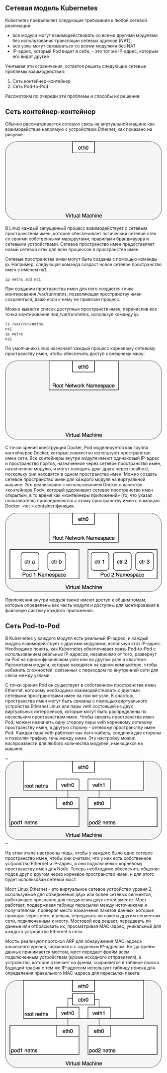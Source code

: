 ## Сетевая модель Kubernetes

Kubernetes предъявляет следующие требования к любой сетевой реализации:

- все модули могут взаимодействовать со всеми другими модулями без использования трансляции сетевых адресов (NAT).
- все узлы могут связываться со всеми модулями без NAT
- IP-адрес, который Pod видит в себе, - это тот же IP-адрес, которым его видят другие

Учитывая эти ограничения, остается решить следующие сетевые проблемы взаимодействия:

1.  Сеть контейнер-контейнер
2.  Сеть Pod-to-Pod

Рассмотрим по очереди эти проблемы и способы их решения.

## Сеть контейнер-контейнер

Обычно рассматривается сетевую связь на виртуальной машине как взаимодействие напрямую с устройством Ethernet, как показано на рисунке.

![](./assets/1601845665458-1601845665458.png)

В Linux каждый запущенный процесс взаимодействует с сетевым пространством имен, которое обеспечивает логический сетевой стек со своими собственными маршрутами, правилами брандмауэра и сетевыми устройствами. Сетевое пространство имен предоставляет новый сетевой стек для всех процессов в пространстве имен.

Сетевые пространства имен могут быть созданы с помощью команды ip. Например, следующая команда создаст новое сетевое пространство имен с именем ns1.

```
ip netns add ns1
```

При создании пространства имен для него создается точка монтирования /var/run/netns, позволяющая пространству имен сохраняться, даже если к нему не привязан процесс.

Можно вывести список доступных пространств имен, перечислив все точки монтирования под /var/run/netns, используя команду ip.

```
ls /var/run/netns
ns1
ip netns
ns1
```

По умолчанию Linux назначает каждый процесс корневому сетевому пространству имен, чтобы обеспечить доступ к внешнему миру:

![](./assets/1601845838834-1601845838834.png)

С точки зрения конструкций Docker, Pod моделируется как группа контейнеров Docker, которые совместно используют пространство имен сети. Все контейнеры внутри модуля имеют одинаковый IP-адрес и пространство портов, назначенное через сетевое пространство имен, назначенное модулю, и могут находить друг друга через localhost, поскольку они находятся в одном пространстве имен. Можно создать сетевое пространство имен для каждого модуля на виртуальной машине. Это реализовано с использованием Docker в качестве «контейнера Pod», который удерживает сетевое пространство имен открытым, в то время как «контейнеры приложений» (то, что указал пользователь) присоединяются к этому пространству имен с помощью Docker –net = container:функция.

![](./assets/1601845887590-1601845887590.png)

Приложения внутри модуля также имеют доступ к общим томам, которые определены как часть модуля и доступны для монтирования в файловую систему каждого приложения.

## Сеть Pod-to-Pod

В Kubernetes у каждого модуля есть реальный IP-адрес, и каждый модуль взаимодействует с другими модулями, используя этот IP-адрес. Необходимо понять, как Kubernetes обеспечивает связь Pod-to-Pod с использованием реальных IP-адресов, независимо от того, развернут ли Pod на одном физическом узле или на другом узле в кластере. Рассмотрим модули, которые находятся на одном компьютере, чтобы избежать сложностей, связанных с переходом по внутренней сети для связи между узлами.

С точки зрения Pod он существует в собственном пространстве имен Ethernet, которому необходимо взаимодействовать с другими сетевыми пространствами имен на том же узле. К счастью, пространства имен могут быть связаны с помощью виртуального устройства Ethernet Linux или пары veth состоящей из двух виртуальных интерфейсов, которые могут быть распределены по нескольким пространствам имен. Чтобы связать пространства имен Pod, можем назначить одну сторону пары veth корневому сетевому пространству имен, а другую сторону - сетевому пространству имен Pod. Каждая пара veth работает как патч-кабель, соединяя две стороны и позволяя трафику течь между ними. Эту настройку можно воспроизвести для любого количества модулей, имеющихся на машине.

~![](./assets/1601845941628-1601845941628.png)~

На этом этапе настроены поды, чтобы у каждого было одно сетевое пространство имен, чтобы они считали, что у них есть собственное устройство Ethernet и IP-адрес, и они подключены к корневому пространству имен для Node. Теперь необходимо обеспечить общение подов друг с другом через корневое пространство имен, и для этого будет использован сетевой мост.

Мост Linux Ethernet - это виртуальное сетевое устройство уровня 2, используемое для объединения двух или более сетевых сегментов, работающее прозрачно для соединения двух сетей вместе. Мост работает, поддерживая таблицу пересылки между источниками и получателями, проверяя место назначения пакетов данных, которые проходят через него, и решая, передавать ли пакеты другим сегментам сети, подключенным к мосту. Мостовой код решает, передавать ли данные или отбрасывать их, просматривая MAC-адрес, уникальный для каждого устройства Ethernet в сети.

Мосты реализуют протокол ARP для обнаружения MAC-адреса канального уровня, связанного с заданным IP-адресом. Когда фрейм данных принимается мостом, мост передает фрейм всем подключенным устройствам (кроме исходного отправителя), а устройство, которое отвечает на фрейм, сохраняется в таблице поиска. Будущий трафик с тем же IP-адресом использует таблицу поиска для определения правильного MAC-адреса для пересылки пакета.

![](./assets/1601845990890-1601845990890.png)
